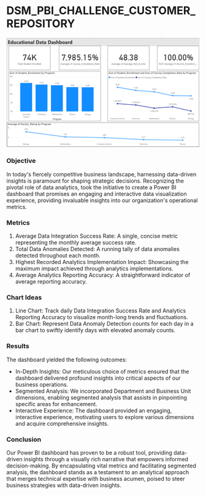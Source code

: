 # DSM_PBI_CHALLENGE_CUSTOMER_REPOSITORY
 
![education dashboard data](Project04/education_data_dashboard.png)
 
### **Objective**

In today's fiercely competitive business landscape, harnessing data-driven insights is paramount for shaping strategic decisions. Recognizing the pivotal role of data analytics,  took the initiative to create a Power BI dashboard that promises an engaging and interactive data visualization experience, providing invaluable insights into our organization's operational metrics.

### **Metrics**

1. Average Data Integration Success Rate: A single, concise metric representing the monthly average success rate.
2. Total Data Anomalies Detected: A running tally of data anomalies detected throughout each month.
3. Highest Recorded Analytics Implementation Impact: Showcasing the maximum impact achieved through analytics implementations.
4. Average Analytics Reporting Accuracy: A straightforward indicator of average reporting accuracy.


### **Chart Ideas**

1. Line Chart: Track daily Data Integration Success Rate and Analytics Reporting Accuracy to visualize month-long trends and fluctuations.
2. Bar Chart: Represent Data Anomaly Detection counts for each day in a bar chart to swiftly identify days with elevated anomaly counts.


### **Results**

The dashboard yielded the following outcomes:

- In-Depth Insights: Our meticulous choice of metrics ensured that the dashboard delivered profound insights into critical aspects of our business operations.
- Segmented Analysis: We incorporated Department and Business Unit dimensions, enabling segmented analysis that assists in pinpointing specific areas for enhancement.
- Interactive Experience: The dashboard provided an engaging, interactive experience, motivating users to explore various dimensions and acquire comprehensive insights.

### **Conclusion**
Our Power BI dashboard has proven to be a robust tool, providing data-driven insights through a visually rich narrative that empowers informed decision-making. By encapsulating vital metrics and facilitating segmented analysis, the dashboard stands as a testament to an analytical approach that merges technical expertise with business acumen, poised to steer business strategies with data-driven insights.


